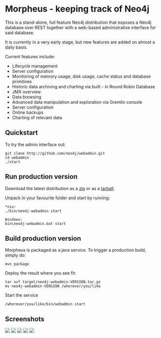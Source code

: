 Morpheus - keeping track of Neo4j
=================================

This is a stand-alone, 
full feature Neo4j distribution that exposes a Neo4j database over 
REST together with a web-based administrative interface for said database.

It is currently in a very early stage, but new features are added on almost a daily basis.

Current features include:

<ul>
    <li>Lifecycle management</li>
    <li>Server configuration</li>
    <li>Monitoring of memory usage, disk usage, cache status and database primitives</li>
    <li>Historic data archiving and charting via built - in Round Robin Database</li>
    <li>JMX overview</li>
    <li>Data browsing</li>
    <li>Advanced data manipulation and exploration via Gremlin console</li>
    <li>Server configuration</li>
    <li>Online backups</li>
    <li>Charting of relevant data</li>
</ul>

Quickstart
------------
To try the admin interface out:

	git clone http://github.com/neo4j/webadmin.git
	cd webadmin
	./start

Run production version
--------------------------

Download the latest distribution as a <a href="http://m2.neo4j.org/org/neo4j/neo4j-webadmin/0.0.1-SNAPSHOT/neo4j-webadmin-0.0.1-SNAPSHOT.zip">zip</a> or as a <a href="http://m2.neo4j.org/org/neo4j/neo4j-webadmin/0.0.1-SNAPSHOT/neo4j-webadmin-0.0.1-SNAPSHOT.tar.gz">tarball</a>.

Unpack in your favourite folder and start by running:

    *nix:
    ./bin/neo4j-webadmin start
    
    Windows:
    bin\neo4j-webadmin.bat start

Build production version
------------------------
Morpheus is packaged as a java service. To trigger a production build, simply do:

	mvn package
	
Deploy the result where you see fit:

	tar xvf target/neo4j-webadmin-VERSION.tar.gz
	mv neo4j-webadmin-VERSION /wherever/you/like
	
Start the service

	/wherever/you/like/bin/webadmin start
	
	
Screenshots 
-----------

<a href="http://github.com/neo4j/webadmin/raw/master/src/main/screenshots/dashboard.jpg"><img src="http://github.com/neo4j/webadmin/raw/master/src/main/screenshots/dashboard-small.jpg" /></a>
<a href="http://github.com/neo4j/webadmin/raw/master/src/main/screenshots/data.jpg"><img src="http://github.com/neo4j/webadmin/raw/master/src/main/screenshots/data-small.jpg" /></a>
<a href="http://github.com/neo4j/webadmin/raw/master/src/main/screenshots/gremlin.jpg"><img src="http://github.com/neo4j/webadmin/raw/master/src/main/screenshots/gremlin-small.jpg" /></a>
<a href="http://github.com/neo4j/webadmin/raw/master/src/main/screenshots/settings.jpg"><img src="http://github.com/neo4j/webadmin/raw/master/src/main/screenshots/settings-small.jpg" /></a>
<a href="http://github.com/neo4j/webadmin/raw/master/src/main/screenshots/backup.jpg"><img src="http://github.com/neo4j/webadmin/raw/master/src/main/screenshots/backup-small.jpg" /></a>
